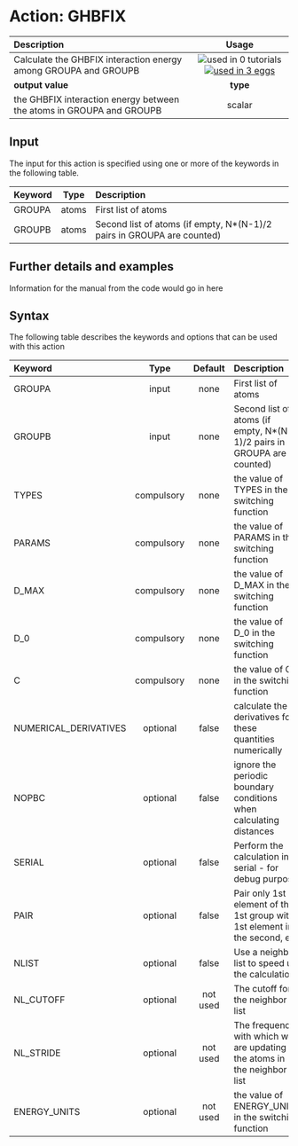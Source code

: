 # Action: GHBFIX

| Description    | Usage |
|:--------|:--------:|
| Calculate the GHBFIX interaction energy among GROUPA and GROUPB | ![used in 0 tutorials](https://img.shields.io/badge/tutorials-0-red.svg)[![used in 3 eggs](https://img.shields.io/badge/nest-3-green.svg)](https://www.plumed-nest.org/browse.html?search=GHBFIX)|
 | **output value** | **type** |
| the GHBFIX interaction energy between the atoms in GROUPA and GROUPB | scalar |

## Input

The input for this action is specified using one or more of the keywords in the following table.

| Keyword |  Type | Description |
|:--------|:------:|:-----------|
| GROUPA | atoms | First list of atoms |
| GROUPB | atoms | Second list of atoms (if empty, N*(N-1)/2 pairs in GROUPA are counted) |


## Further details and examples 
Information for the manual from the code would go in here 
## Syntax 
The following table describes the keywords and options that can be used with this action 

| Keyword | Type | Default | Description |
|:-------|:----:|:-------:|:-----------|
| GROUPA | input | none | First list of atoms |
| GROUPB | input | none | Second list of atoms (if empty, N*(N-1)/2 pairs in GROUPA are counted) |
| TYPES | compulsory | none | the value of TYPES in the switching function |
| PARAMS | compulsory | none | the value of PARAMS in the switching function |
| D_MAX | compulsory | none | the value of D_MAX in the switching function |
| D_0 | compulsory | none | the value of D_0 in the switching function |
| C | compulsory | none | the value of C in the switching function |
| NUMERICAL_DERIVATIVES | optional | false |  calculate the derivatives for these quantities numerically |
| NOPBC | optional | false |  ignore the periodic boundary conditions when calculating distances |
| SERIAL | optional | false |  Perform the calculation in serial - for debug purpose |
| PAIR | optional | false |  Pair only 1st element of the 1st group with 1st element in the second, etc |
| NLIST | optional | false |  Use a neighbor list to speed up the calculation |
| NL_CUTOFF | optional | not used | The cutoff for the neighbor list |
| NL_STRIDE | optional | not used | The frequency with which we are updating the atoms in the neighbor list |
| ENERGY_UNITS | optional | not used | the value of ENERGY_UNITS in the switching function |
